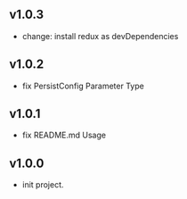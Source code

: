## v1.0.3

- change: install redux as devDependencies

## v1.0.2

- fix PersistConfig Parameter Type

## v1.0.1

- fix README.md Usage

## v1.0.0

- init project.
